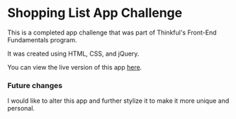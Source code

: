# Shopping List App Challenge

This is a completed app challenge that was part of Thinkful's Front-End Fundamentals program. 

It was created using HTML, CSS, and jQuery. 

You can view the live version of this app [here](https://livetodeliver.github.io/stacy-shopping-list/).

### Future changes

I would like to alter this app and further stylize it to make it more unique and personal. 
